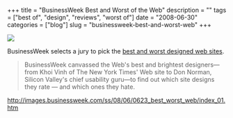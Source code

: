 +++
title = "BusinessWeek Best and Worst of the Web"
description = ""
tags = ["best of", "design", "reviews", "worst of"]
date = "2008-06-30"
categories = ["blog"]
slug = "businessweek-best-and-worst-web"
+++



  <div class="notebook-screenshot"><a href="http://images.businessweek.com/ss/08/06/0623_best_worst_web/index_01.htm"><img src="/media/bluga/wt48692c3d2a96c.jpg"/></a></div><p>BusinessWeek selects a jury to pick the <a href="http://images.businessweek.com/ss/08/06/0623_best_worst_web/index_01.htm">best and worst designed web sites</a>.</p>
<blockquote><p>BusinessWeek canvassed the Web's best and brightest designers—from Khoi Vinh of The New York Times' Web site to Don Norman, Silicon Valley's chief usability guru—to find out which site designs they rate — and which ones they hate.</p></blockquote>
    
  <a href="http://images.businessweek.com/ss/08/06/0623_best_worst_web/index_01.htm">http://images.businessweek.com/ss/08/06/0623_best_worst_web/index_01.htm</a>
